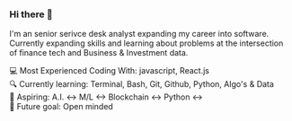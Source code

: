 
### Hi there 👋
I'm an senior serivce desk analyst expanding my career into software. Currently expanding skills and learning about problems at the intersection of finance tech and Business & Investment data.</br>

💻 Most Experienced Coding With: javascript, React.js </br>
🔍 Currently learning: Terminal, Bash, Git, Github, Python, Algo's & Data </br>
🚀 Aspiring: A.I. <-> M/L <-> Blockchain <-> Python <-> </br>
🌱 Future goal: Open minded </br>
